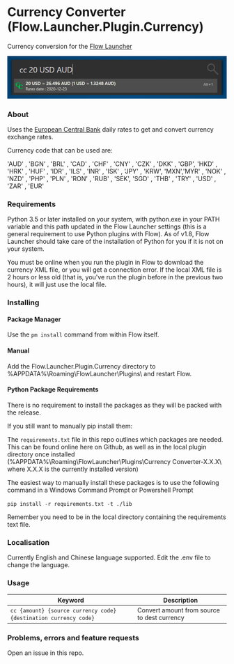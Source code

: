 # Currency Converter (Flow.Launcher.Plugin.Currency)

Currency conversion for the [Flow Launcher](https://github.com/Flow-Launcher/Flow.Launcher)

![screenshot](assets/cc_screenshot.png)

### About

Uses the [European Central Bank](https://www.ecb.europa.eu/stats/policy_and_exchange_rates/euro_reference_exchange_rates/html/index.en.html) daily rates to get and convert currency exchange rates.

Currency code that can be used are:

'AUD' , 'BGN' , 'BRL' , 'CAD' , 'CHF' , 'CNY' , 'CZK' , 'DKK' , 'GBP', 'HKD' , 'HRK' , 'HUF' , 'IDR' , 'ILS' , 'INR' , 'ISK' , 'JPY' , 'KRW', 'MXN','MYR' , 'NOK' , 'NZD' , 'PHP' , 'PLN' , 'RON' , 'RUB' , 'SEK', 'SGD' , 'THB' , 'TRY' , 'USD' , 'ZAR' , 'EUR'

### Requirements

Python 3.5 or later installed on your system, with python.exe in your PATH variable and this path updated in the Flow Launcher settings (this is a general requirement to use Python plugins with Flow). As of v1.8, Flow Launcher should take care of the installation of Python for you if it is not on your system.

You must be online when you run the plugin in Flow to download the currency XML file, or you will get a connection error. If the local XML file is 2 hours or less old (that is, you've run the plugin before in the previous two hours), it will just use the local file.

### Installing

#### Package Manager

Use the `pm install` command from within Flow itself.

#### Manual

Add the Flow.Launcher.Plugin.Currency directory to %APPDATA%\Roaming\FlowLauncher\Plugins\ and restart Flow.

#### Python Package Requirements

There is no requirement to install the packages as they will be packed with the release. 

If you still want to manually pip install them:

The `requirements.txt` file in this repo outlines which packages are needed. This can be found online here on Github, as well as in the local plugin directory once installed (%APPDATA%\Roaming\FlowLauncher\Plugins\Currency Converter-X.X.X\ where X.X.X is the currently installed version)

The easiest way to manually install these packages is to use the following command in a Windows Command Prompt or Powershell Prompt

`pip install -r requirements.txt -t ./lib`

Remember you need to be in the local directory containing the requirements text file.

### Localisation

Currently English and Chinese language supported. Edit the .env file to change the language.

### Usage

| Keyword                                                          | Description                                 |
| ---------------------------------------------------------------- | ------------------------------------------- |
| `cc {amount} {source currency code} {destination currency code}` | Convert amount from source to dest currency |

### Problems, errors and feature requests

Open an issue in this repo.
